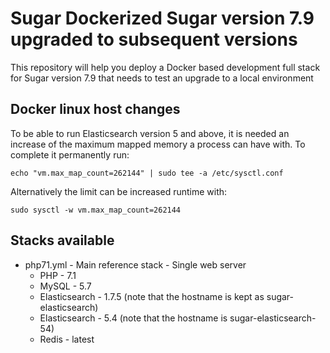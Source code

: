 # Sugar Dockerized Sugar version 7.9 upgraded to subsequent versions
This repository will help you deploy a Docker based development full stack for Sugar version 7.9 that needs to test an upgrade to a local environment

## Docker linux host changes
To be able to run Elasticsearch version 5 and above, it is needed an increase of the maximum mapped memory a process can have with. To complete it permanently run:

`echo "vm.max_map_count=262144" | sudo tee -a /etc/sysctl.conf`

Alternatively the limit can be increased runtime with:

`sudo sysctl -w vm.max_map_count=262144`

## Stacks available
* php71.yml - Main reference stack - Single web server
    * PHP - 7.1
    * MySQL - 5.7
    * Elasticsearch - 1.7.5 (note that the hostname is kept as sugar-elasticsearch)
    * Elasticsearch - 5.4 (note that the hostname is sugar-elasticsearch-54)
    * Redis - latest
